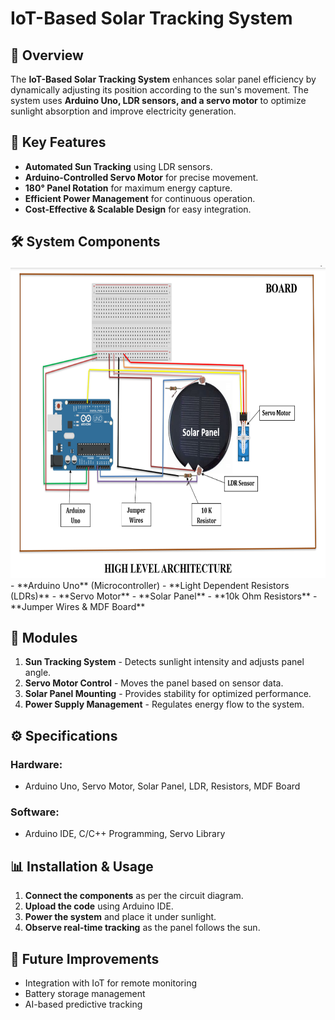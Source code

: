 # IoT-Based Solar Tracking System

## 📌 Overview
The **IoT-Based Solar Tracking System** enhances solar panel efficiency by dynamically adjusting its position according to the sun's movement. The system uses **Arduino Uno, LDR sensors, and a servo motor** to optimize sunlight absorption and improve electricity generation.

## 🚀 Key Features
- **Automated Sun Tracking** using LDR sensors.
- **Arduino-Controlled Servo Motor** for precise movement.
- **180° Panel Rotation** for maximum energy capture.
- **Efficient Power Management** for continuous operation.
- **Cost-Effective & Scalable Design** for easy integration.

## 🛠️ System Components
<img src="Architecture.png" alt="High Level Architecture" width="700" height="500">
- **Arduino Uno** (Microcontroller)
- **Light Dependent Resistors (LDRs)**
- **Servo Motor**
- **Solar Panel**
- **10k Ohm Resistors**
- **Jumper Wires & MDF Board**

## 🔧 Modules
1. **Sun Tracking System** - Detects sunlight intensity and adjusts panel angle.
2. **Servo Motor Control** - Moves the panel based on sensor data.
3. **Solar Panel Mounting** - Provides stability for optimized performance.
4. **Power Supply Management** - Regulates energy flow to the system.

## ⚙️ Specifications
### **Hardware:**
- Arduino Uno, Servo Motor, Solar Panel, LDR, Resistors, MDF Board
### **Software:**
- Arduino IDE, C/C++ Programming, Servo Library

## 📊 Installation & Usage
1. **Connect the components** as per the circuit diagram.
2. **Upload the code** using Arduino IDE.
3. **Power the system** and place it under sunlight.
4. **Observe real-time tracking** as the panel follows the sun.



## 🚀 Future Improvements
- Integration with IoT for remote monitoring
- Battery storage management
- AI-based predictive tracking



